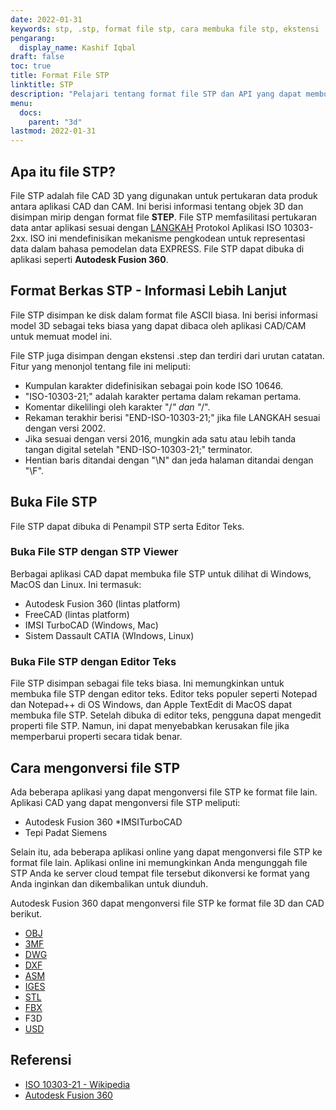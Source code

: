```yaml
---
date: 2022-01-31
keywords: stp, .stp, format file stp, cara membuka file stp, ekstensi .stp, ekstensi stp
pengarang:
  display_name: Kashif Iqbal
draft: false
toc: true
title: Format File STP
linktitle: STP
description: "Pelajari tentang format file STP dan API yang dapat membuat dan membuka file STP."
menu:
  docs:
    parent: "3d"
lastmod: 2022-01-31
---
```


## Apa itu file STP?

File STP adalah file CAD 3D yang digunakan untuk pertukaran data produk antara aplikasi CAD dan CAM. Ini berisi informasi tentang objek 3D dan disimpan mirip dengan format file **STEP**. File STP memfasilitasi pertukaran data antar aplikasi sesuai dengan [LANGKAH](/id/3d/step/) Protokol Aplikasi ISO 10303-2xx. ISO ini mendefinisikan mekanisme pengkodean untuk representasi data dalam bahasa pemodelan data EXPRESS. File STP dapat dibuka di aplikasi seperti **Autodesk Fusion 360**.

## Format Berkas STP - Informasi Lebih Lanjut

File STP disimpan ke disk dalam format file ASCII biasa. Ini berisi informasi model 3D sebagai teks biasa yang dapat dibaca oleh aplikasi CAD/CAM untuk memuat model ini.

File STP juga disimpan dengan ekstensi .step dan terdiri dari urutan catatan. Fitur yang menonjol tentang file ini meliputi:

* Kumpulan karakter didefinisikan sebagai poin kode ISO 10646.
* "ISO-10303-21;" adalah karakter pertama dalam rekaman pertama.
* Komentar dikelilingi oleh karakter "/*" dan "*/".
* Rekaman terakhir berisi "END-ISO-10303-21;" jika file LANGKAH sesuai dengan versi 2002.
* Jika sesuai dengan versi 2016, mungkin ada satu atau lebih tanda tangan digital setelah "END-ISO-10303-21;" terminator.
* Hentian baris ditandai dengan "\N\" dan jeda halaman ditandai dengan "\F\".

## Buka File STP

File STP dapat dibuka di Penampil STP serta Editor Teks.

### Buka File STP dengan STP Viewer

Berbagai aplikasi CAD dapat membuka file STP untuk dilihat di Windows, MacOS dan Linux. Ini termasuk:

* Autodesk Fusion 360 (lintas platform)
* FreeCAD (lintas platform)
* IMSI TurboCAD (Windows, Mac)
* Sistem Dassault CATIA (WIndows, Linux)

### Buka File STP dengan Editor Teks

File STP disimpan sebagai file teks biasa. Ini memungkinkan untuk membuka file STP dengan editor teks. Editor teks populer seperti Notepad dan Notepad++ di OS Windows, dan Apple TextEdit di MacOS dapat membuka file STP. Setelah dibuka di editor teks, pengguna dapat mengedit properti file STP. Namun, ini dapat menyebabkan kerusakan file jika memperbarui properti secara tidak benar.

## Cara mengonversi file STP

Ada beberapa aplikasi yang dapat mengonversi file STP ke format file lain. Aplikasi CAD yang dapat mengonversi file STP meliputi:

* Autodesk Fusion 360
*IMSITurboCAD
* Tepi Padat Siemens

Selain itu, ada beberapa aplikasi online yang dapat mengonversi file STP ke format file lain. Aplikasi online ini memungkinkan Anda mengunggah file STP Anda ke server cloud tempat file tersebut dikonversi ke format yang Anda inginkan dan dikembalikan untuk diunduh.

Autodesk Fusion 360 dapat mengonversi file STP ke format file 3D dan CAD berikut.

* [OBJ](/id/3d/obj/)
* [3MF](/id/3d/3mf/)
* [DWG](/id/cad/dwg/)
* [DXF](/id/cad/dxf/)
* [ASM](/id/cad/asm/)
* [IGES](/id/cad/iges/)
* [STL](/id/cad/stl/)
* [FBX](/id/3d/fbx/)
* F3D
* [USD](/id/3d/usd/)

## Referensi

* [ISO 10303-21 - Wikipedia](https://en.wikipedia.org/wiki/ISO_10303-21)
* [Autodesk Fusion 360](https://www.autodesk.com/products/fusion-360/overview)

